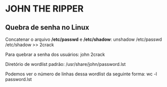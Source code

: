 # JOHN THE RIPPER

## Quebra de senha no Linux
Concatenar o arquivo **/etc/passwd** e **/etc/shadow**:
unshadow /etc/passwd /etc/shadow >> 2crack

Para quebrar a senha dos usuários:
john 2crack

Diretório de wordlist padrão:
/usr/share/john/password.lst

Podemos ver o número de linhas dessa wordlist da seguinte forma:
wc -l password.lst
